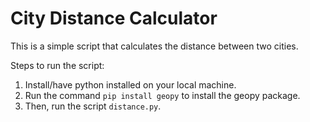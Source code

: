 # City Distance Calculator
This is a simple script that calculates the distance between two cities.

Steps to run the script:
1. Install/have python installed on your local machine.
1. Run the command `pip install geopy` to install the geopy package.
2. Then, run the script `distance.py`.